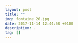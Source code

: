 ```yaml
---
layout: post
title: ""
img: fontaine_20.jpg
date: 2017-11-14 12:44:58 +0100
description: .
tag: []
---
```



